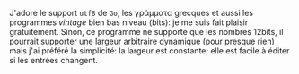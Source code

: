 J'adore le support `utf8` de `Go`, les γράμματα grecques et aussi les programmes *vintage* bien bas niveau (bits): je me suis fait plaisir gratuitement. Sinon, ce programme ne supporte que les nombres 12bits, il pourrait supporter une largeur arbitraire dynamique (pour presque rien) mais j'ai préféré la simplicité: la largeur est constante; elle est facile à éditer si les entrées changent.
